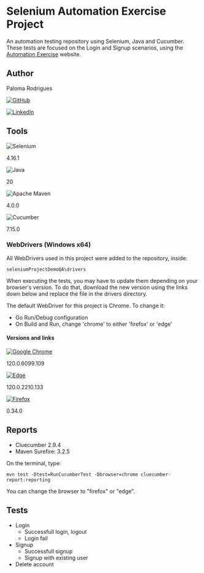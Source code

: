 
# Selenium Automation Exercise Project

An automation testing repository using Selenium, Java and Cucumber. These tests are focused on the Login and Signup scenarios, using the [Automation Exercise](https://automationexercise.com/) website.
## Author

Paloma Rodrigues

[![GitHub](https://img.shields.io/badge/github-%23121011.svg?style=for-the-badge&logo=github&logoColor=white)
](https://github.com/qaPaloma)

[![LinkedIn](https://img.shields.io/badge/linkedin-%230077B5.svg?style=for-the-badge&logo=linkedin&logoColor=white)](https://www.linkedin.com/in/paloma-rsilva/)


## Tools

![Selenium](https://img.shields.io/badge/-selenium-%43B02A?style=for-the-badge&logo=selenium&logoColor=white)

4.16.1

![Java](https://img.shields.io/badge/java-%23ED8B00.svg?style=for-the-badge&logo=openjdk&logoColor=white)

20

![Apache Maven](https://img.shields.io/badge/Apache%20Maven-C71A36?style=for-the-badge&logo=Apache%20Maven&logoColor=white)

4.0.0

![Cucumber](https://img.shields.io/badge/Cucumber-43B02A?style=for-the-badge&logo=cucumber&logoColor=white)

7.15.0


### WebDrivers (Windows x64)

All WebDrivers used in this project were added to the repository, inside:

`seleniumProjectDemoQA\drivers`

When executing the tests, you may have to update them depending on your browser's version. To do that, download the new version using the links down below and replace the file in the drivers directory.

The default WebDriver for this project is Chrome. To change it:
- Go Run/Debug configuration 
- On Build and Run, change 'chrome' to either 'firefox' or 'edge'

#### Versions and links

[![Google Chrome](https://img.shields.io/badge/Google%20Chrome-4285F4?style=for-the-badge&logo=GoogleChrome&logoColor=white)](https://googlechromelabs.github.io/chrome-for-testing/)

120.0.6099.109

[![Edge](https://img.shields.io/badge/Edge-0078D7?style=for-the-badge&logo=Microsoft-edge&logoColor=white)
](https://developer.microsoft.com/en-us/microsoft-edge/tools/webdriver)

120.0.2210.133

[![Firefox](https://img.shields.io/badge/Firefox-FF7139?style=for-the-badge&logo=Firefox-Browser&logoColor=white)](https://github.com/mozilla/geckodriver/releases/) 

0.34.0

## Reports

- Cluecumber 2.9.4
- Maven Surefire: 3.2.5

On the terminal, type:

`mvn test -Dtest=RunCucumberTest -Dbrowser=chrome cluecumber-report:reporting`

You can change the browser to "firefox" or "edge".

## Tests

- Login
    - Successfull login, logout
    - Login fail
- Signup
    - Successfull signup
    - Signup with existing user
- Delete account